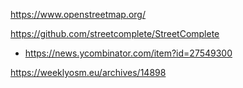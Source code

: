 https://www.openstreetmap.org/

https://github.com/streetcomplete/StreetComplete
* https://news.ycombinator.com/item?id=27549300

https://weeklyosm.eu/archives/14898